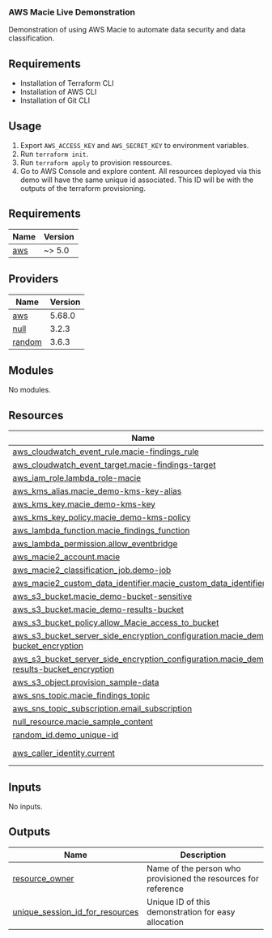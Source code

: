 ### AWS Macie Live Demonstration

Demonstration of using AWS Macie to automate data security and data classification. 

## Requirements
- Installation of Terraform CLI
- Installation of AWS CLI
- Installation of Git CLI

## Usage

1) Export ``AWS_ACCESS_KEY`` and ``AWS_SECRET_KEY`` to environment variables.
1) Run ``terraform init``.
1) Run ``terraform apply`` to provision ressources.
1) Go to AWS Console and explore content. All resources deployed via this demo will have the same unique id associated. This ID will be with the outputs of the terraform provisioning.




<!-- BEGIN_TF_DOCS -->
## Requirements

| Name | Version |
|------|---------|
| <a name="requirement_aws"></a> [aws](#requirement\_aws) | ~> 5.0 |

## Providers

| Name | Version |
|------|---------|
| <a name="provider_aws"></a> [aws](#provider\_aws) | 5.68.0 |
| <a name="provider_null"></a> [null](#provider\_null) | 3.2.3 |
| <a name="provider_random"></a> [random](#provider\_random) | 3.6.3 |

## Modules

No modules.

## Resources

| Name | Type |
|------|------|
| [aws_cloudwatch_event_rule.macie-findings_rule](https://registry.terraform.io/providers/hashicorp/aws/latest/docs/resources/cloudwatch_event_rule) | resource |
| [aws_cloudwatch_event_target.macie-findings-target](https://registry.terraform.io/providers/hashicorp/aws/latest/docs/resources/cloudwatch_event_target) | resource |
| [aws_iam_role.lambda_role-macie](https://registry.terraform.io/providers/hashicorp/aws/latest/docs/resources/iam_role) | resource |
| [aws_kms_alias.macie_demo-kms-key-alias](https://registry.terraform.io/providers/hashicorp/aws/latest/docs/resources/kms_alias) | resource |
| [aws_kms_key.macie_demo-kms-key](https://registry.terraform.io/providers/hashicorp/aws/latest/docs/resources/kms_key) | resource |
| [aws_kms_key_policy.macie_demo-kms-policy](https://registry.terraform.io/providers/hashicorp/aws/latest/docs/resources/kms_key_policy) | resource |
| [aws_lambda_function.macie_findings_function](https://registry.terraform.io/providers/hashicorp/aws/latest/docs/resources/lambda_function) | resource |
| [aws_lambda_permission.allow_eventbridge](https://registry.terraform.io/providers/hashicorp/aws/latest/docs/resources/lambda_permission) | resource |
| [aws_macie2_account.macie](https://registry.terraform.io/providers/hashicorp/aws/latest/docs/resources/macie2_account) | resource |
| [aws_macie2_classification_job.demo-job](https://registry.terraform.io/providers/hashicorp/aws/latest/docs/resources/macie2_classification_job) | resource |
| [aws_macie2_custom_data_identifier.macie_custom_data_identifier](https://registry.terraform.io/providers/hashicorp/aws/latest/docs/resources/macie2_custom_data_identifier) | resource |
| [aws_s3_bucket.macie_demo-bucket-sensitive](https://registry.terraform.io/providers/hashicorp/aws/latest/docs/resources/s3_bucket) | resource |
| [aws_s3_bucket.macie_demo-results-bucket](https://registry.terraform.io/providers/hashicorp/aws/latest/docs/resources/s3_bucket) | resource |
| [aws_s3_bucket_policy.allow_Macie_access_to_bucket](https://registry.terraform.io/providers/hashicorp/aws/latest/docs/resources/s3_bucket_policy) | resource |
| [aws_s3_bucket_server_side_encryption_configuration.macie_demo-bucket_encryption](https://registry.terraform.io/providers/hashicorp/aws/latest/docs/resources/s3_bucket_server_side_encryption_configuration) | resource |
| [aws_s3_bucket_server_side_encryption_configuration.macie_demo-results-bucket_encryption](https://registry.terraform.io/providers/hashicorp/aws/latest/docs/resources/s3_bucket_server_side_encryption_configuration) | resource |
| [aws_s3_object.provision_sample-data](https://registry.terraform.io/providers/hashicorp/aws/latest/docs/resources/s3_object) | resource |
| [aws_sns_topic.macie_findings_topic](https://registry.terraform.io/providers/hashicorp/aws/latest/docs/resources/sns_topic) | resource |
| [aws_sns_topic_subscription.email_subscription](https://registry.terraform.io/providers/hashicorp/aws/latest/docs/resources/sns_topic_subscription) | resource |
| [null_resource.macie_sample_content](https://registry.terraform.io/providers/hashicorp/null/latest/docs/resources/resource) | resource |
| [random_id.demo_unique-id](https://registry.terraform.io/providers/hashicorp/random/latest/docs/resources/id) | resource |
| [aws_caller_identity.current](https://registry.terraform.io/providers/hashicorp/aws/latest/docs/data-sources/caller_identity) | data source |

## Inputs

No inputs.

## Outputs

| Name | Description |
|------|-------------|
| <a name="output_resource_owner"></a> [resource\_owner](#output\_resource\_owner) | Name of the person who provisioned the resources for reference |
| <a name="output_unique_session_id_for_resources"></a> [unique\_session\_id\_for\_resources](#output\_unique\_session\_id\_for\_resources) | Unique ID of this demonstration for easy allocation |
<!-- END_TF_DOCS -->